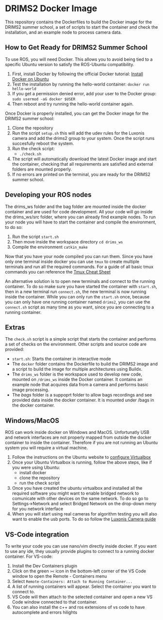 

# DRIMS2 Docker Image

This repository contains the Dockerfiles to build the Docker image for the DRIMS2 summer school, a set of scripts to start the container and check the installation, and an example node to process camera data.

## How to Get Ready for DRIMS2 Summer School

To use ROS, you will need Docker. This allows you to avoid being tied to a specific Ubuntu version to satisfy the ROS-Ubuntu compatibility.

1.  First, install Docker by following the official Docker tutorial: [Install Docker on Ubuntu](https://docs.docker.com/engine/install/ubuntu/#install-using-the-repository)
2.  Test the installation by running the hello-world container: `docker run hello-world`
3.  If you get a permission denied error, add your user to the Docker group: `sudo usermod -aG docker $USER`
4.  Then reboot and try running the hello-world container again.

Once Docker is properly installed, you can get the Docker image for the DRIMS2 summer school:

1.  Clone the repository
2. Run the script `setup.sh` this will add the udev rules for the Luxonis camera and add the drims2 group to your system. Once the script runs succesfully reboot the system.
3.  Run the check script:
    -   `./check.sh`
4.  The script will automatically download the latest Docker image and start the container, checking that all requirements are satisfied and external folders are mounted properly.
5.  If no errors are printed on the terminal, you are ready for the DRIMS2 summer school.

## Developing your ROS nodes
The drims_ws folder and the bag folder are mounted inside the docker container and are used for code development. All your code will go inside the drims_ws/src folder, where you can already find example nodes. 
To run your node you will have to start the container and compile the environment, to do so:
1. Run the script `start.sh`
2. Then move inside the workspace directory `cd drims_ws`
3. Compile the environment `catkin_make`

Now that you have your node compiled you can run them. Since you have only one terminal inside docker you can use `tmux` to create multiple terminals and run all the required commands. For a guide of all basic tmux commands you can reference the [Tmux Cheat Sheet](https://tmuxcheatsheet.com/)

An alternative solution is to open new terminals and connect to the running container. To do so make sure you have started the container with `start.sh`, then in a new terminal run `connect.sh`, the new terminal is now running inside the container. While you can only run the `start.sh` once, because you can only have one running container named `drims2`, you can use the `connect.sh` script as many time as you want, since you are connecting to a running container.

## Extras

The `check.sh` script is a simple script that starts the container and performs a set of checks on the environment. Other scripts and source code are provided:

-   `start.sh`: Starts the container in interactive mode
-   The `docker` folder contains the Dockerfile to build the DRIMS2 image and a script to build the image for multiple architectures using Buildx.
-   The `drims_ws` folder is the workspace used to develop new code, mounted on `/drims_ws` inside the Docker container. It contains an example node that acquires data from a camera and performs basic image processing.
- The *bags* folder is a suppoprt folder to allow bags recordings and see provided data inside the docker container. It is mounted under /bags in the docker container.

## Windows/MacOS
ROS can work inside docker on Windows and MacOS. Unfortunatly USB and network interfaces are not properly mapped from outside the docker container to inside the container. Therefore if you are not running an Ubuntu system you will require a virtual machine.
1. Follow the instructions on the Ubuntu website to [configure Virtualbox ](https://ubuntu.com/tutorials/how-to-run-ubuntu-desktop-on-a-virtual-machine-using-virtualbox#1-overview)
2. Once your Ubuntu Virtualbox is running, follow the above steps, like if you were using Ubuntu:
	  - install docker
	  - clone the repository
	  - run the check script
2. Once you have created the ubuntu virtualbox and installed all the required software you might want to enable bridged network to comunicate with other devices on the same network. To do so go to Settings->Network and select Bridged Network on the drop-down meny for you network interface
3. When you will start using real cameras for algorithm testing you will also want to enable the usb ports. To do so follow the [Luxonis Camera guide](https://docs.luxonis.com/software/depthai/manual-install/#Manual%20DepthAI%20installation-Installing%20dependencies-VirtualBox)

## VS-Code integration	
To write your code you can use nano/vim directly inside docker.
If you want to use any ide, they usually provide plugins to connect to a running docker container.
For VS-code: 
1. Install the Dev Containers plugin
2. Click on the green `><` icon in the bottom-left corner of the VS Code window to open the Remote - Containers menu
3. Select `Remote-Containers: Attach to Running Container...`
4. A list of running containers will appear. Select the container you want to connect to.
5. VS Code will then attach to the selected container and open a new VS Code window connected to that container.
6. You can also install the c++ and ros extensions of vs code to have autocomplete and errors hilights 
